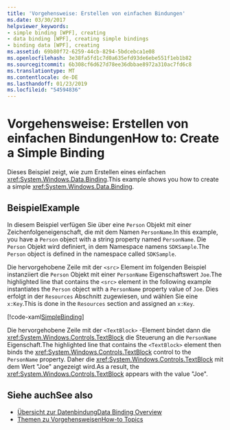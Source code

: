 ```yaml
---
title: 'Vorgehensweise: Erstellen von einfachen Bindungen'
ms.date: 03/30/2017
helpviewer_keywords:
- simple binding [WPF], creating
- data binding [WPF], creating simple bindings
- binding data [WPF], creating
ms.assetid: 69b80f72-6259-44cb-8294-5bdcebca1e08
ms.openlocfilehash: 3e38fa5fd1c7d0a635efd93de6ebe551f1eb1b82
ms.sourcegitcommit: 6b308cf6d627d78ee36dbbae8972a310ac7fd6c8
ms.translationtype: MT
ms.contentlocale: de-DE
ms.lasthandoff: 01/23/2019
ms.locfileid: "54594836"
---
```

# <a name="how-to-create-a-simple-binding"></a><span data-ttu-id="9c890-102">Vorgehensweise: Erstellen von einfachen Bindungen</span><span class="sxs-lookup"><span data-stu-id="9c890-102">How to: Create a Simple Binding</span></span>
<span data-ttu-id="9c890-103">Dieses Beispiel zeigt, wie zum Erstellen eines einfachen <xref:System.Windows.Data.Binding>.</span><span class="sxs-lookup"><span data-stu-id="9c890-103">This example shows you how to create a simple <xref:System.Windows.Data.Binding>.</span></span>  
  
## <a name="example"></a><span data-ttu-id="9c890-104">Beispiel</span><span class="sxs-lookup"><span data-stu-id="9c890-104">Example</span></span>  
 <span data-ttu-id="9c890-105">In diesem Beispiel verfügen Sie über eine `Person` Objekt mit einer Zeichenfolgeneigenschaft, die mit dem Namen `PersonName`.</span><span class="sxs-lookup"><span data-stu-id="9c890-105">In this example, you have a `Person` object with a string property named `PersonName`.</span></span> <span data-ttu-id="9c890-106">Die `Person` Objekt wird definiert, in dem Namespace namens `SDKSample`.</span><span class="sxs-lookup"><span data-stu-id="9c890-106">The `Person` object is defined in the namespace called `SDKSample`.</span></span>  
  
 <span data-ttu-id="9c890-107">Die hervorgehobene Zeile mit der `<src>` Element im folgenden Beispiel instanziiert die `Person` Objekt mit einer `PersonName` Eigenschaftswert `Joe`.</span><span class="sxs-lookup"><span data-stu-id="9c890-107">The highlighted line that contains the `<src>` element in the following example instantiates the `Person` object with a `PersonName` property value of `Joe`.</span></span> <span data-ttu-id="9c890-108">Dies erfolgt in der `Resources` Abschnitt zugewiesen, und wählen Sie eine `x:Key`.</span><span class="sxs-lookup"><span data-stu-id="9c890-108">This is done in the `Resources` section and assigned an `x:Key`.</span></span>  
  
 [!code-xaml[SimpleBinding](../../../../samples/snippets/csharp/VS_Snippets_Wpf/SimpleBinding/CSharp/Page1.xaml?highlight=9,37)]  
  
 <span data-ttu-id="9c890-109">Die hervorgehobene Zeile mit der `<TextBlock>` -Element bindet dann die <xref:System.Windows.Controls.TextBlock> die Steuerung an die `PersonName` Eigenschaft.</span><span class="sxs-lookup"><span data-stu-id="9c890-109">The highlighted line that contains the `<TextBlock>` element then binds the <xref:System.Windows.Controls.TextBlock> control to the `PersonName` property.</span></span> <span data-ttu-id="9c890-110">Daher die <xref:System.Windows.Controls.TextBlock> mit dem Wert "Joe" angezeigt wird.</span><span class="sxs-lookup"><span data-stu-id="9c890-110">As a result, the <xref:System.Windows.Controls.TextBlock> appears with the value "Joe".</span></span>  
  
## <a name="see-also"></a><span data-ttu-id="9c890-111">Siehe auch</span><span class="sxs-lookup"><span data-stu-id="9c890-111">See also</span></span>
- [<span data-ttu-id="9c890-112">Übersicht zur Datenbindung</span><span class="sxs-lookup"><span data-stu-id="9c890-112">Data Binding Overview</span></span>](../../../../docs/framework/wpf/data/data-binding-overview.md)
- [<span data-ttu-id="9c890-113">Themen zu Vorgehensweisen</span><span class="sxs-lookup"><span data-stu-id="9c890-113">How-to Topics</span></span>](../../../../docs/framework/wpf/data/data-binding-how-to-topics.md)
